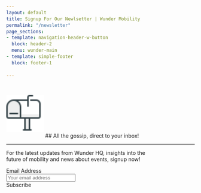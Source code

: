 ```yaml
---
layout: default
title: Signup For Our Newlsetter | Wunder Mobility
permalink: "/newsletter"
page_sections:
- template: navigation-header-w-button
  block: header-2
  menu: wunder-main
- template: simple-footer
  block: footer-1

---
```


<img src="/uploads/global/icon-mailbox.svg" style="width: 100px; margin-bottom: 15px; margin-top: 30px"/>
## All the gossip, direct to your inbox!

---

<div class="mx-auto mb-5 pb-5 clearfix" style="max-width:400px">
  <p class="text-left my-4">For the latest updates from Wunder HQ, insights into the future of mobility and news about events, signup now!</p>
  <div id="mc_embed_signup">
  <form action="https://wunder.us3.list-manage.com/subscribe/post?u=c6ee53e24cd30c208f1a610b1&amp;id=0ba0a2cc79" method="post" id="mc-embedded-subscribe-form" name="mc-embedded-subscribe-form" class="validate" target="_blank" novalidate="">
    <div id="mc_embed_signup_scroll" class="clear">
      <div class="mc-field-group form-group text-left">
        <label for="mce-EMAIL" class="form-label mb-2">Email Address</label><br>
      	<input type="email" value="" name="EMAIL" class="required email form-control" placeholder="Your email address" id="mce-EMAIL">
      </div>
    	<div id="mce-responses" class="clear">
    		<div class="response" id="mce-error-response" style="display:none"></div>
    		<div class="response" id="mce-success-response" style="display:none"></div>
    	</div>    <!-- real people should not fill this in and expect good things - do not remove this or risk form bot signups-->
      <div style="position: absolute; left: -5000px;" aria-hidden="true"><input type="text" name="b_c6ee53e24cd30c208f1a610b1_0ba0a2cc79" tabindex="-1" value=""></div>
      <a value="Subscribe" onclick="document.getElementById('mc-embedded-subscribe-form').submit()" name="subscribe" id="mc-embedded-subscribe" class="round-cta dark float-left">Subscribe</a>
      </div>
    </form>
  </div>
</div>
